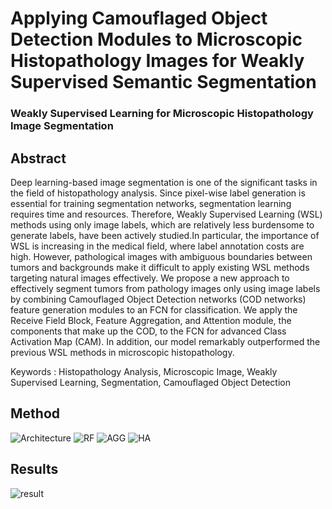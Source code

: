 # Applying Camouflaged Object Detection Modules to Microscopic Histopathology Images for Weakly Supervised Semantic Segmentation

### Weakly Supervised Learning for Microscopic Histopathology Image Segmentation

## Abstract
Deep learning-based image segmentation is one of the significant tasks in the field of histopathology analysis. Since pixel-wise label generation is essential for training segmentation networks, segmentation learning requires time and resources. Therefore, Weakly Supervised Learning (WSL) methods using only image labels, which are relatively less burdensome to generate labels, have been actively studied.In particular, the importance of WSL is increasing in the medical field, where label annotation costs are high. However, pathological images with ambiguous boundaries between tumors and backgrounds make it difficult to apply existing WSL methods targeting natural images effectively. We propose a new approach to effectively segment tumors from pathology images only using image labels by combining Camouflaged Object Detection networks (COD networks) feature generation modules to an FCN for classification. We apply the Receive Field Block, Feature Aggregation, and Attention module, the components that make up the COD, to the FCN for advanced Class Activation Map (CAM). In addition, our model remarkably outperformed the previous WSL methods in microscopic histopathology.

Keywords : Histopathology Analysis, Microscopic Image, Weakly Supervised Learning, Segmentation, Camouflaged Object Detection   
     

## Method
![Architecture](https://github.com/TaeMiKim/WSL-for-Colon-Histopathology/blob/main/figures/Architecture.png?raw=true)
![RF](https://github.com/TaeMiKim/WSL-for-Colon-Histopathology/blob/main/figures/RF.png?raw=true)
![AGG](https://github.com/TaeMiKim/WSL-for-Colon-Histopathology/blob/main/figures/AGG.png?raw=true)
![HA](https://github.com/TaeMiKim/WSL-for-Colon-Histopathology/blob/main/figures/HA.png?raw=true)


## Results
![result](https://github.com/TaeMiKim/WSL-for-Colon-Histopathology/blob/main/figures/Result.png?raw=true)

